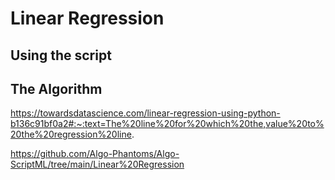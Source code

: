 # Linear Regression

## Using the script

## The Algorithm


https://towardsdatascience.com/linear-regression-using-python-b136c91bf0a2#:~:text=The%20line%20for%20which%20the,value%20to%20the%20regression%20line.

https://github.com/Algo-Phantoms/Algo-ScriptML/tree/main/Linear%20Regression
